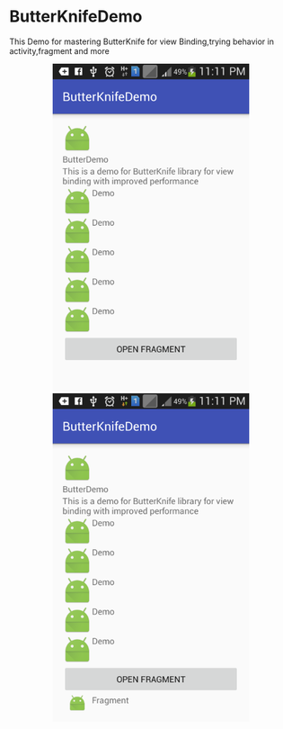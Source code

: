 # ButterKnifeDemo
This Demo for mastering ButterKnife for view Binding,trying behavior in activity,fragment and more

<p align="center">
  <img src="https://github.com/elsamet/ButterKnifeDemo/blob/master/screen%20shots/Screenshot_2016-10-18-23-11-18.png" width="350"/>
  <img src="https://github.com/elsamet/ButterKnifeDemo/blob/master/screen%20shots/Screenshot_2016-10-18-23-11-25.png" width="350"/>
</p>
